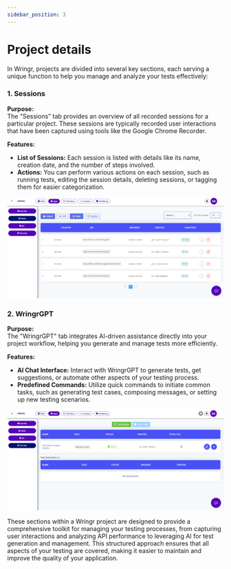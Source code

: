 ```yaml
---
sidebar_position: 3
---
```


# Project details 

In Wringr, projects are divided into several key sections, each serving a unique function to help you manage and analyze your tests effectively:

### 1. Sessions
**Purpose:**  
The "Sessions" tab provides an overview of all recorded sessions for a particular project. These sessions are typically recorded user interactions that have been captured using tools like the Google Chrome Recorder.

**Features:**
- **List of Sessions:** Each session is listed with details like its name, creation date, and the number of steps involved.
- **Actions:** You can perform various actions on each session, such as running tests, editing the session details, deleting sessions, or tagging them for easier categorization.

![Session Replay](/img/replay.png)

<!-- ### 2. API
**Purpose:**  
The "API" tab allows you to monitor and analyze API calls associated with your project. This section is crucial for tracking the performance of API endpoints used within your application.

**Features:**
- **Latency Tracking:** See the average response times for API calls over a selected period.
- **Success & Error Monitoring:** Track the success rates of API calls and identify any errors that occur, which helps in diagnosing issues early.
- **Conversion to API Tests:** Convert recorded API calls into automated API tests for continuous validation.

![Session Replay](/img/api.png) -->

### 2. WringrGPT
**Purpose:**  
The "WringrGPT" tab integrates AI-driven assistance directly into your project workflow, helping you generate and manage tests more efficiently.

**Features:**
- **AI Chat Interface:** Interact with WringrGPT to generate tests, get suggestions, or automate other aspects of your testing process.
- **Predefined Commands:** Utilize quick commands to initiate common tasks, such as generating test cases, composing messages, or setting up new testing scenarios.
  
![Session Replay](/img/ts.png)

These sections within a Wringr project are designed to provide a comprehensive toolkit for managing your testing processes, from capturing user interactions and analyzing API performance to leveraging AI for test generation and management. This structured approach ensures that all aspects of your testing are covered, making it easier to maintain and improve the quality of your application.
